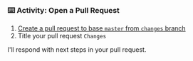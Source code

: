 ### :keyboard: Activity: Open a Pull Request

1. [Create a pull request to base `master` from `changes` branch]({{repoUrl}}/compare/master...changes)
2. Title your pull request `Changes`

I'll respond with next steps in your pull request.
